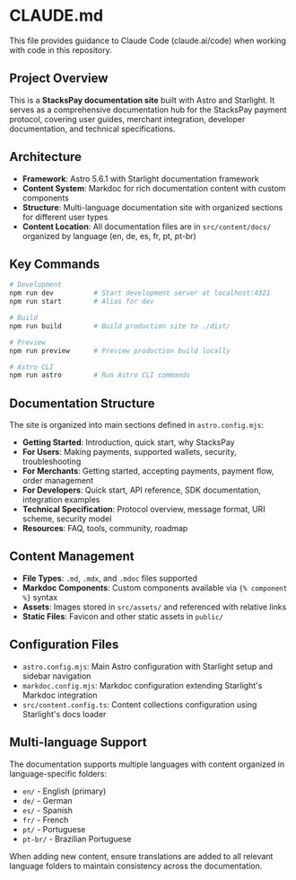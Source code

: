# CLAUDE.md

This file provides guidance to Claude Code (claude.ai/code) when working with code in this repository.

## Project Overview

This is a **StacksPay documentation site** built with Astro and Starlight. It serves as a comprehensive documentation hub for the StacksPay payment protocol, covering user guides, merchant integration, developer documentation, and technical specifications.

## Architecture

- **Framework**: Astro 5.6.1 with Starlight documentation framework
- **Content System**: Markdoc for rich documentation content with custom components
- **Structure**: Multi-language documentation site with organized sections for different user types
- **Content Location**: All documentation files are in `src/content/docs/` organized by language (en, de, es, fr, pt, pt-br)

## Key Commands

```bash
# Development
npm run dev          # Start development server at localhost:4321
npm run start        # Alias for dev

# Build
npm run build        # Build production site to ./dist/

# Preview
npm run preview      # Preview production build locally

# Astro CLI
npm run astro        # Run Astro CLI commands
```

## Documentation Structure

The site is organized into main sections defined in `astro.config.mjs`:

- **Getting Started**: Introduction, quick start, why StacksPay
- **For Users**: Making payments, supported wallets, security, troubleshooting
- **For Merchants**: Getting started, accepting payments, payment flow, order management
- **For Developers**: Quick start, API reference, SDK documentation, integration examples
- **Technical Specification**: Protocol overview, message format, URI scheme, security model
- **Resources**: FAQ, tools, community, roadmap

## Content Management

- **File Types**: `.md`, `.mdx`, and `.mdoc` files supported
- **Markdoc Components**: Custom components available via `{% component %}` syntax
- **Assets**: Images stored in `src/assets/` and referenced with relative links
- **Static Files**: Favicon and other static assets in `public/`

## Configuration Files

- `astro.config.mjs`: Main Astro configuration with Starlight setup and sidebar navigation
- `markdoc.config.mjs`: Markdoc configuration extending Starlight's Markdoc integration
- `src/content.config.ts`: Content collections configuration using Starlight's docs loader

## Multi-language Support

The documentation supports multiple languages with content organized in language-specific folders:
- `en/` - English (primary)
- `de/` - German
- `es/` - Spanish  
- `fr/` - French
- `pt/` - Portuguese
- `pt-br/` - Brazilian Portuguese

When adding new content, ensure translations are added to all relevant language folders to maintain consistency across the documentation.